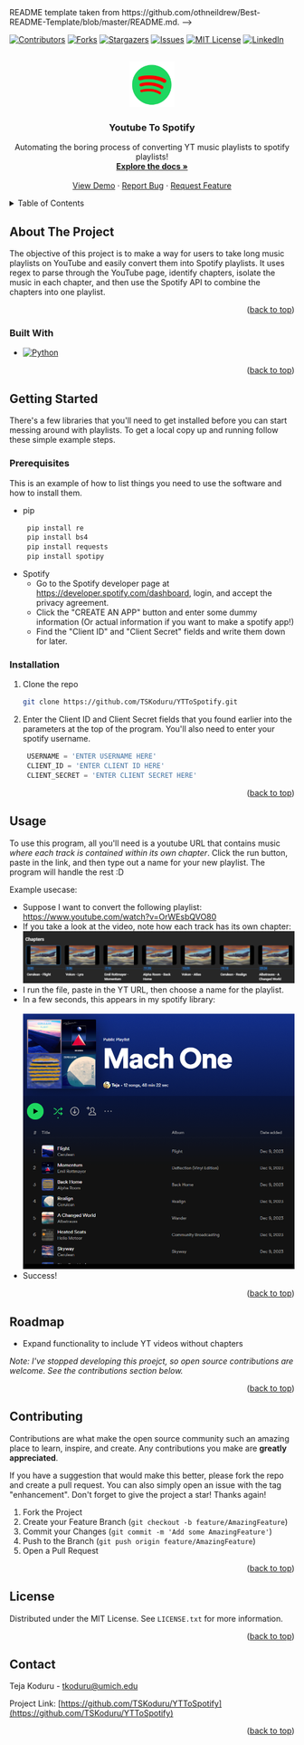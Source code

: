 <!-- Improved compatibility of back to top link: See: https://github.com/othneildrew/Best-README-Template/pull/73 -->
<!--> README template taken from    https://github.com/othneildrew/Best-README-Template/blob/master/README.md. -->
<a name= YTToSpotify></a>

[![Contributors][contributors-shield]][contributors-url]
[![Forks][forks-shield]][forks-url]
[![Stargazers][stars-shield]][stars-url]
[![Issues][issues-shield]][issues-url]
[![MIT License][license-shield]][license-url]
[![LinkedIn][linkedin-shield]][linkedin-url]



<!-- PROJECT LOGO -->
<br />
<div align="center">
  <a href="https://github.com/TSKoduru/YTToSpotify">
    <img src="Images/Logo.png" alt="Logo" width="80" height="80">
  </a>

<h3 align="center">Youtube To Spotify</h3>

  <p align="center">
    Automating the boring process of converting YT music playlists to spotify playlists!
    <br />
    <a href="https://github.com/TSKoduru/YTToSpotify"><strong>Explore the docs »</strong></a>
    <br />
    <br />
    <a href="https://github.com/TSKoduru/YTToSpotify">View Demo</a>
    ·
    <a href="https://github.com/TSKoduru/YTToSpotify/issues">Report Bug</a>
    ·
    <a href="https://github.com/TSKoduru/YTToSpotify/issues">Request Feature</a>
  </p>
</div>



<!-- TABLE OF CONTENTS -->
<details>
  <summary>Table of Contents</summary>
  <ol>
    <li>
      <a href="#about-the-project">About The Project</a>
      <ul>
        <li><a href="#built-with">Built With</a></li>
      </ul>
    </li>
    <li>
      <a href="#getting-started">Getting Started</a>
      <ul>
        <li><a href="#prerequisites">Prerequisites</a></li>
        <li><a href="#installation">Installation</a></li>
      </ul>
    </li>
    <li><a href="#usage">Usage</a></li>
    <li><a href="#roadmap">Roadmap</a></li>
    <li><a href="#contributing">Contributing</a></li>
    <li><a href="#license">License</a></li>
    <li><a href="#contact">Contact</a></li>
  </ol>
</details>



<!-- ABOUT THE PROJECT -->
## About The Project

The objective of this project is to make a way for users to take long music playlists on YouTube and easily convert them into Spotify playlists. It uses regex to parse through the YouTube page, identify chapters, 
isolate the music in each chapter, and then use the Spotify API to combine the chapters into one playlist.
<p align="right">(<a href="#readme-top">back to top</a>)</p>



### Built With

* [![Python][Python]][Python-url]


<p align="right">(<a href="#readme-top">back to top</a>)</p>



<!-- GETTING STARTED -->
## Getting Started

There's a few libraries that you'll need to get installed before you can start messing around with playlists.
To get a local copy up and running follow these simple example steps.

### Prerequisites

This is an example of how to list things you need to use the software and how to install them.
* pip
  ```sh
   pip install re
   pip install bs4
   pip install requests
   pip install spotipy
  ```
* Spotify
    * Go to the Spotify developer page at https://developer.spotify.com/dashboard, login, and accept the privacy agreement.
    * Click the "CREATE AN APP" button and enter some dummy information (Or actual information if you want to make a spotify app!)
    * Find the "Client ID" and "Client Secret" fields and write them down for later.

### Installation

1. Clone the repo
   ```sh
   git clone https://github.com/TSKoduru/YTToSpotify.git
   ```
   
2. Enter the Client ID and Client Secret fields that you found earlier into the parameters at the top of the program. You'll also need to enter your spotify username.
   ```js
    USERNAME = 'ENTER USERNAME HERE'
    CLIENT_ID = 'ENTER CLIENT ID HERE'
    CLIENT_SECRET = 'ENTER CLIENT SECRET HERE'
   ```

<p align="right">(<a href="#readme-top">back to top</a>)</p>



<!-- USAGE EXAMPLES -->
## Usage

To use this program, all you'll need is a youtube URL that contains music _where each track is contained within its own chapter_. Click the run button, paste in the link, and then type out a name for your new playlist. The program will handle the rest :D

Example usecase:
* Suppose I want to convert the following playlist: https://www.youtube.com/watch?v=OrWEsbQVO80
* If you take a look at the video, note how each track has its own chapter: <br>
 ![ExampleVideo](Images/ExampleVideo.png)
* I run the file, paste in the YT URL, then choose a name for the playlist.
* In a few seconds, this appears in my spotify library: <br><br>
 ![ExamplePlaylist](Images/ExamplePlaylist.png)
* Success!


<p align="right">(<a href="#readme-top">back to top</a>)</p>

<!-- ROADMAP -->
## Roadmap

- Expand functionality to include YT videos without chapters

_Note: I've stopped developing this proejct, so open source contributions are welcome. See the contributions section below._

<p align="right">(<a href="#readme-top">back to top</a>)</p>


<!-- CONTRIBUTING -->
## Contributing

Contributions are what make the open source community such an amazing place to learn, inspire, and create. Any contributions you make are **greatly appreciated**.

If you have a suggestion that would make this better, please fork the repo and create a pull request. You can also simply open an issue with the tag "enhancement".
Don't forget to give the project a star! Thanks again!

1. Fork the Project
2. Create your Feature Branch (`git checkout -b feature/AmazingFeature`)
3. Commit your Changes (`git commit -m 'Add some AmazingFeature'`)
4. Push to the Branch (`git push origin feature/AmazingFeature`)
5. Open a Pull Request

<p align="right">(<a href="#readme-top">back to top</a>)</p>


<!-- LICENSE -->
## License

Distributed under the MIT License. See `LICENSE.txt` for more information.

<p align="right">(<a href="#readme-top">back to top</a>)</p>


<!-- CONTACT -->
## Contact

Teja Koduru - tkoduru@umich.edu

Project Link: [https://github.com/TSKoduru/YTToSpotify](https://github.com/TSKoduru/YTToSpotify)

<p align="right">(<a href="#readme-top">back to top</a>)</p>


<!-- MARKDOWN LINKS & IMAGES -->
<!-- https://www.markdownguide.org/basic-syntax/#reference-style-links -->
[contributors-shield]: https://img.shields.io/github/contributors/TSKoduru/YTToSpotify.svg?style=for-the-badge
[contributors-url]: https://github.com/TSKoduru/YTToSpotify/graphs/contributors
[forks-shield]: https://img.shields.io/github/forks/TSKoduru/YTToSpotify.svg?style=for-the-badge
[forks-url]: https://github.com/TSKoduru/YTToSpotify/network/members
[stars-shield]: https://img.shields.io/github/stars/TSKoduru/YTToSpotify.svg?style=for-the-badge
[stars-url]: https://github.com/TSKoduru/YTToSpotify/stargazers
[issues-shield]: https://img.shields.io/github/issues/TSKoduru/YTToSpotify.svg?style=for-the-badge
[issues-url]: https://github.com/TSKoduru/YTToSpotify/issues
[license-shield]: https://img.shields.io/github/license/TSKoduru/YTToSpotify.svg?style=for-the-badge
[license-url]: https://github.com/TSKoduru/YTToSpotify/blob/master/LICENSE.txt
[linkedin-shield]: https://img.shields.io/badge/-LinkedIn-black.svg?style=for-the-badge&logo=linkedin&colorB=555
[linkedin-url]: https://linkedin.com/in/tskoduru
[product-screenshot]: images/screenshot.png


[Python]: https://img.shields.io/badge/Python-3776AB?style=for-the-badge&logo=python&logoColor=white
[React.js]: https://img.shields.io/badge/React-20232A?style=for-the-badge&logo=react&logoColor=61DAFB

[Python-url]: https://www.python.org/
[React-url]: https://reactjs.org/


